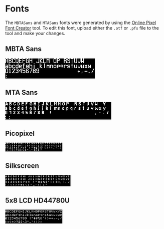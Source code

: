 # Fonts

The `MBTASans` and `MTASans` fonts were generated by using the
[Online Pixel Font Creator](https://matteosandrin.github.io/online-pixel-font-creator)
tool. To edit this font, upload either the `.otf` or `.pfs` file to the tool and
make your changes.

## MBTA Sans

![MBTA Sans](img/MBTASans.png)

## MTA Sans

![MTA Sans](img/MTASans.png)

## Picopixel

![Picopixel](img/Picopixel.png)

## Silkscreen

![Silkscreen](img/Silkscreen.png)

## 5x8 LCD HD44780U

![5x8 LCD HD44780U](img/5x8_LCD_HD44780U_A02.png)